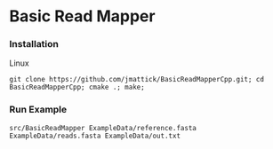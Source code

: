 # Basic Read Mapper

### Installation

Linux

```
git clone https://github.com/jmattick/BasicReadMapperCpp.git; cd BasicReadMapperCpp; cmake .; make;
```

### Run Example

```
src/BasicReadMapper ExampleData/reference.fasta ExampleData/reads.fasta ExampleData/out.txt
```




